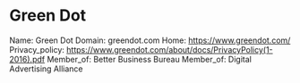 
# Green Dot

Name: Green Dot
Domain: greendot.com
Home: https://www.greendot.com/
Privacy_policy: https://www.greendot.com/about/docs/PrivacyPolicy(1-2016).pdf
Member_of: Better Business Bureau
Member_of: Digital Advertising Alliance
